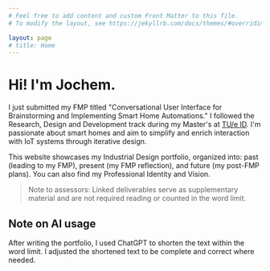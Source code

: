 ```yaml
---
# Feel free to add content and custom Front Matter to this file.
# To modify the layout, see https://jekyllrb.com/docs/themes/#overriding-theme-defaults

layout: page
# title: Home
---
```


# Hi! I'm Jochem.
I just submitted my FMP titled "Conversational User Interface for Brainstorming and Implementing Smart Home Automations." I followed the Research, Design and Development track during my Master's at [TU/e ID](https://www.tue.nl/en/our-university/departments/industrial-design/). I'm passionate about smart homes and aim to simplify and enrich interaction with IoT systems through iterative design.

This website showcases my Industrial Design portfolio, organized into: past (leading to my FMP), present (my FMP reflection), and future (my post-FMP plans). You can also find my Professional Identity and Vision.

> Note to assessors: Linked deliverables serve as supplementary material and are not required reading or counted in the word limit.

## Note on AI usage
After writing the portfolio, I used ChatGPT to shorten the text within the word limit. I adjusted the shortened text to be complete and correct where needed.